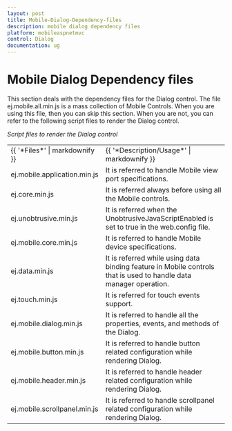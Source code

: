 ```yaml
---
layout: post
title: Mobile-Dialog-Dependency-files
description: mobile dialog dependency files
platform: mobileaspnetmvc
control: Dialog
documentation: ug
---
```


# Mobile Dialog Dependency files

This section deals with the dependency files for the Dialog control. The file ej.mobile.all.min.js is a mass collection of Mobile Controls. When you are using this file, then you can skip this section. When you are not, you can refer to the following script files to render the Dialog control.

_Script files to render the Dialog control_

<table>
<tr>
<td>
{{ '*Files*' | markdownify }}</td><td>
{{ '*Description/Usage*' | markdownify }}</td></tr>
<tr>
<td>
ej.mobile.application.min.js</td><td>
It is referred to handle Mobile view port specifications.</td></tr>
<tr>
<td>
ej.core.min.js</td><td>
It is referred always before using all the Mobile controls.</td></tr>
<tr>
<td>
ej.unobtrusive.min.js</td><td>
It is referred when the UnobtrusiveJavaScriptEnabled is set to true in the web.config file.</td></tr>
<tr>
<td>
ej.mobile.core.min.js</td><td>
It is referred to handle Mobile device specifications.</td></tr>
<tr>
<td>
ej.data.min.js</td><td>
It is referred while using data binding feature in Mobile controls that is used to handle data manager operation.</td></tr>
<tr>
<td>
ej.touch.min.js</td><td>
It is referred for touch events support.</td></tr>
<tr>
<td>
ej.mobile.dialog.min.js</td><td>
It is referred to handle all the properties, events, and methods of the Dialog.</td></tr>
<tr>
<td>
ej.mobile.button.min.js</td><td>
It is referred to handle button related configuration while rendering Dialog.</td></tr>
<tr>
<td>
ej.mobile.header.min.js</td><td>
It is referred to handle header related configuration while rendering Dialog.</td></tr>
<tr>
<td>
ej.mobile.scrollpanel.min.js</td><td>
It is referred to handle scrollpanel related configuration while rendering Dialog.</td></tr>
</table>


